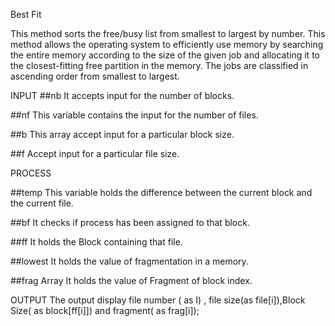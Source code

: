 Best Fit

This method sorts the free/busy list from smallest to largest by number. This method allows the operating system to efficiently use memory by searching the entire memory according to the size of the given job and allocating it to the closest-fitting free partition in the memory. The jobs are classified in ascending order from smallest to largest.

INPUT
##nb
It accepts input for the number of blocks.

##nf
This variable contains the input for the number of files.

##b
This array accept input for a particular block size.

##f
Accept input for a particular file size.

PROCESS

##temp
This variable holds the difference between the current block and the current file.

##bf
It checks if process has been assigned to that block.

##ff
 It holds the Block containing that file.

##lowest
It holds the value of fragmentation in a memory.

##frag Array
It holds the value of Fragment of block index.



OUTPUT
The output display file number ( as I) , file size(as file[i]),Block Size( as block[ff[i]]) and fragment( as frag[i]);




